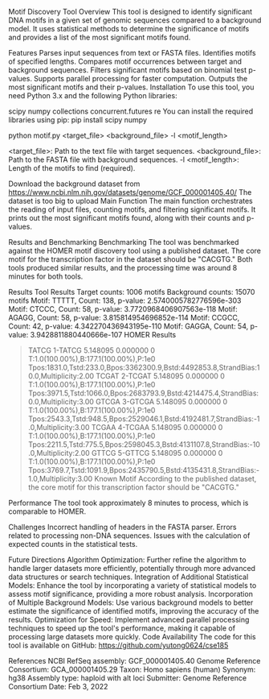 Motif Discovery Tool
Overview
This tool is designed to identify significant DNA motifs in a given set of genomic sequences compared to a background model. It uses statistical methods to determine the significance of motifs and provides a list of the most significant motifs found.

Features
Parses input sequences from text or FASTA files.
Identifies motifs of specified lengths.
Compares motif occurrences between target and background sequences.
Filters significant motifs based on binomial test p-values.
Supports parallel processing for faster computation.
Outputs the most significant motifs and their p-values.
Installation
To use this tool, you need Python 3.x and the following Python libraries:

scipy
numpy
collections
concurrent.futures
re
You can install the required libraries using pip:
pip install scipy numpy

python motif.py <target_file> <background_file> -l <motif_length>

<target_file>: Path to the text file with target sequences.
<background_file>: Path to the FASTA file with background sequences.
-l <motif_length>: Length of the motifs to find (required).

Download the background dataset from https://www.ncbi.nlm.nih.gov/datasets/genome/GCF_000001405.40/
The dataset is too big to upload
Main Function
The main function orchestrates the reading of input files, counting motifs, and filtering significant motifs. It prints out the most significant motifs found, along with their counts and p-values.

Results and Benchmarking
Benchmarking
The tool was benchmarked against the HOMER motif discovery tool using a published dataset. The core motif for the transcription factor in the dataset should be "CACGTG." Both tools produced similar results, and the processing time was around 8 minutes for both tools.

Results
Tool Results
Target counts: 1006 motifs
Background counts: 15070 motifs
Motif: TTTTT, Count: 138, p-value: 2.5740005782776596e-303
Motif: CTCCC, Count: 58, p-value: 3.7720968406907563e-118
Motif: AGAGG, Count: 58, p-value: 3.815814954696852e-114
Motif: CCGCC, Count: 42, p-value: 4.342270436943195e-110
Motif: GAGGA, Count: 54, p-value: 3.9428811880440666e-107
HOMER Results

>TATCG	1-TATCG	5.148095	0.000000	0	T:1.0(100.00%),B:177.1(100.00%),P:1e0	Tpos:1831.0,Tstd:233.0,Bpos:3362300.9,Bstd:4492853.8,StrandBias:10.0,Multiplicity:2.00
>TCGAT	2-TCGAT	5.148095	0.000000	0	T:1.0(100.00%),B:177.1(100.00%),P:1e0	Tpos:3971.5,Tstd:1066.0,Bpos:2683793.9,Bstd:4214475.4,StrandBias:0.0,Multiplicity:3.00
>GTCGA	3-GTCGA	5.148095	0.000000	0	T:1.0(100.00%),B:177.1(100.00%),P:1e0	Tpos:2543.3,Tstd:948.5,Bpos:2529046.1,Bstd:4192481.7,StrandBias:-1.0,Multiplicity:3.00
>TCGAA	4-TCGAA	5.148095	0.000000	0	T:1.0(100.00%),B:177.1(100.00%),P:1e0	Tpos:2211.5,Tstd:775.5,Bpos:2598045.3,Bstd:4131107.8,StrandBias:-10.0,Multiplicity:2.00
>GTTCG	5-GTTCG	5.148095	0.000000	0	T:1.0(100.00%),B:177.1(100.00%),P:1e0	Tpos:3769.7,Tstd:1091.9,Bpos:2435790.5,Bstd:4135431.8,StrandBias:-1.0,Multiplicity:3.00
Known Motif
According to the published dataset, the core motif for this transcription factor should be "CACGTG."

Performance
The tool took approximately 8 minutes to process, which is comparable to HOMER.

Challenges
Incorrect handling of headers in the FASTA parser.
Errors related to processing non-DNA sequences.
Issues with the calculation of expected counts in the statistical tests.

Future Directions
Algorithm Optimization: Further refine the algorithm to handle larger datasets more efficiently, potentially through more advanced data structures or search techniques.
Integration of Additional Statistical Models: Enhance the tool by incorporating a variety of statistical models to assess motif significance, providing a more robust analysis.
Incorporation of Multiple Background Models: Use various background models to better estimate the significance of identified motifs, improving the accuracy of the results.
Optimization for Speed: Implement advanced parallel processing techniques to speed up the tool's performance, making it capable of processing large datasets more quickly.
Code Availability
The code for this tool is available on GitHub: https://github.com/yutong0624/cse185

References
NCBI RefSeq assembly: GCF_000001405.40
Genome Reference Consortium: GCA_000001405.29
Taxon: Homo sapiens (human)
Synonym: hg38
Assembly type: haploid with alt loci
Submitter: Genome Reference Consortium
Date: Feb 3, 2022
